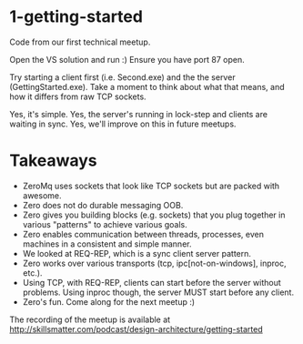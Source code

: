 1-getting-started
=================

Code from our first technical meetup.

Open the VS solution and run :)
Ensure you have port 87 open.

Try starting a client first (i.e. Second.exe) and the the server (GettingStarted.exe).
Take a moment to think about what that means, and how it differs from raw TCP sockets.

Yes, it's simple.
Yes, the server's running in lock-step and clients are waiting in sync.
Yes, we'll improve on this in future meetups. 

Takeaways
=========
* ZeroMq uses sockets that look like TCP sockets but are packed with awesome.
* Zero does not do durable messaging OOB. 
* Zero gives you building blocks (e.g. sockets) that you plug together in various "patterns"
to achieve various goals.
* Zero enables communication between threads, processes, even machines in a consistent and 
simple manner.
* We looked at REQ-REP, which is a sync client server pattern.
* Zero works over various transports (tcp, ipc[not-on-windows], inproc, etc.).
* Using TCP, with REQ-REP, clients can start before the server without problems.
Using inproc though, the server MUST start before any client.
* Zero's fun. Come along for the next meetup :)

The recording of the meetup is available at http://skillsmatter.com/podcast/design-architecture/getting-started